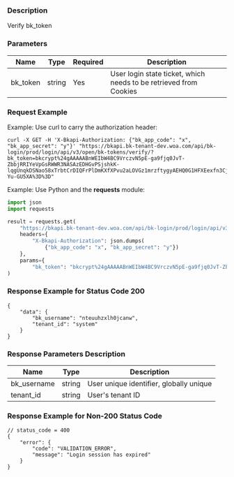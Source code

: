 ### Description

Verify bk_token

### Parameters

| Name | Type | Required | Description                                                                     |
|------|------|----------|---------------------------------------------------------------------------------|
| bk_token | string | Yes      | User login state ticket, which needs to be retrieved from Cookies |

### Request Example
Example: Use curl to carry the authorization header:
```shell
curl -X GET -H 'X-Bkapi-Authorization: {"bk_app_code": "x", "bk_app_secret": "y"}' "https://bkapi.bk-tenant-dev.woa.com/api/bk-login/prod/login/api/v3/open/bk-tokens/verify/?bk_token=bkcrypt%24gAAAAABnWEIbW4BC9VrczvN5pE-ga9fjq0JvT-ZbbjRRIYeVpGsRWWR3NASAzEDHGvPSjshkK-lqgUnqkDSNao58xTrbtCrDIQFrPlDmKXfXPvu2aLOVGz1mrzftygyAEHQ0G1HFXEexfn3CjkwedW5j2-Yu-GU5XA%3D%3D"
```
Example: Use Python and the **requests** module:
``` python
import json
import requests

result = requests.get(
    "https://bkapi.bk-tenant-dev.woa.com/api/bk-login/prod/login/api/v3/open/bk-tokens/verify/",
    headers={
        "X-Bkapi-Authorization": json.dumps(
            {"bk_app_code": "x", "bk_app_secret": "y"})
    },
    params={
        "bk_token": "bkcrypt%24gAAAAABnWEIbW4BC9VrczvN5pE-ga9fjq0JvT-ZbbjRRIYeVpGsRWWR3NASAzEDHGvPSjshkK-lqgUnqkDSNao58xTrbtCrDIQFrPlDmKXfXPvu2aLOVGz1mrzftygyAEHQ0G1HFXEexfn3CjkwedW5j2-Yu-GU5XA%3D%3D"},
)
```

### Response Example for Status Code 200

```json5
{
    "data": {
        "bk_username": "nteuuhzxlh0jcanw",
        "tenant_id": "system"
    }
}

```

### Response Parameters Description

| Name  | Type | Description                                         |
|--------|------|-----------------------------------------------------|
| bk_username | string | User unique identifier, globally unique             |
| tenant_id | string | User's tenant ID                                   |

### Response Example for Non-200 Status Code

```json5
// status_code = 400
{
    "error": {
        "code": "VALIDATION_ERROR",
        "message": "Login session has expired"
    }
}
```
